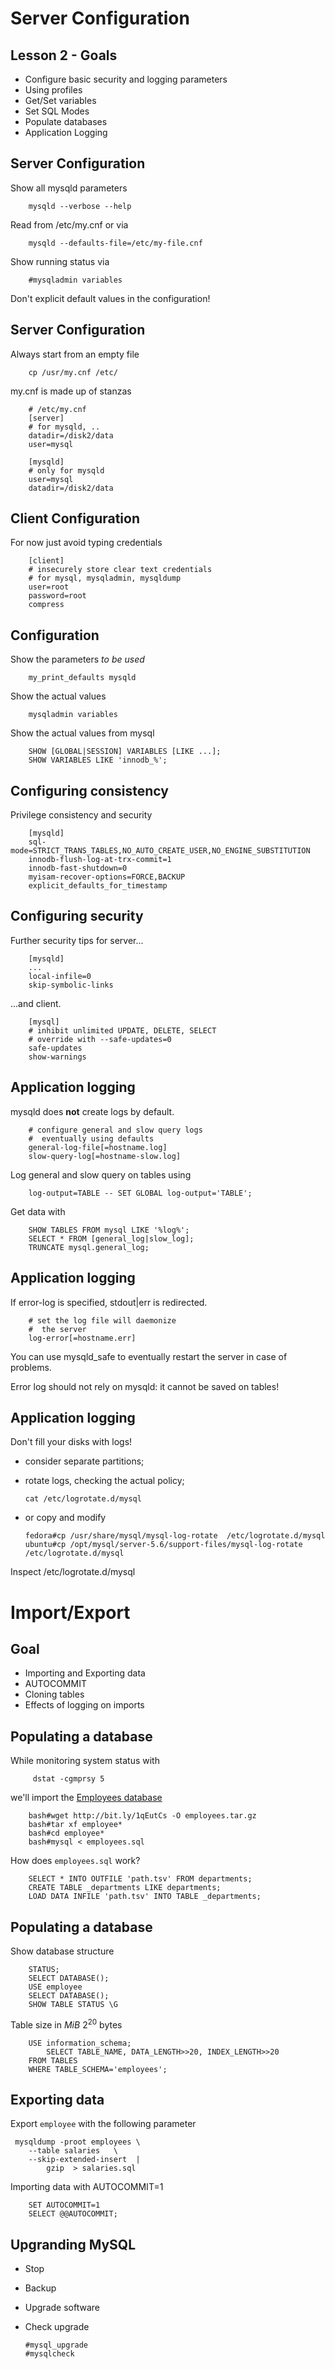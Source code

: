 # Server Configuration
## Lesson 2 - Goals

- Configure basic security and logging parameters
- Using profiles
- Get/Set variables
- Set SQL Modes 
- Populate databases
- Application Logging

    
    
## Server Configuration
Show all mysqld parameters
    
        mysqld --verbose --help
    
    
Read from /etc/my.cnf or via

        mysqld --defaults-file=/etc/my-file.cnf
    
Show running status via

        #mysqladmin variables

Don't explicit default values in the configuration!


## Server Configuration
Always start from an empty file

        cp /usr/my.cnf /etc/

my.cnf is made up of stanzas

        # /etc/my.cnf
        [server]
        # for mysqld, ..
        datadir=/disk2/data
        user=mysql

        [mysqld]
        # only for mysqld
        user=mysql
        datadir=/disk2/data


## Client Configuration
For now just avoid typing credentials

        [client]
        # insecurely store clear text credentials
        # for mysql, mysqladmin, mysqldump
        user=root
        password=root
        compress
        
    
## Configuration
Show the parameters *to be used*

        my_print_defaults mysqld
        
Show the actual values

        mysqladmin variables
        
Show the actual values from mysql
      
        SHOW [GLOBAL|SESSION] VARIABLES [LIKE ...];
        SHOW VARIABLES LIKE 'innodb_%';
        

## Configuring consistency
Privilege consistency and security

        [mysqld]
        sql-mode=STRICT_TRANS_TABLES,NO_AUTO_CREATE_USER,NO_ENGINE_SUBSTITUTION
        innodb-flush-log-at-trx-commit=1
        innodb-fast-shutdown=0
        myisam-recover-options=FORCE,BACKUP
        explicit_defaults_for_timestamp

        
## Configuring security
Further security tips for server...

        [mysqld]
        ...
        local-infile=0
        skip-symbolic-links
   
...and client.
   
        [mysql]
        # inhibit unlimited UPDATE, DELETE, SELECT
        # override with --safe-updates=0
        safe-updates
        show-warnings


        
## Application logging
mysqld does **not** create logs by default.
        
        # configure general and slow query logs
        #  eventually using defaults
        general-log-file[=hostname.log]
        slow-query-log[=hostname-slow.log]

Log general and slow query on tables using

        log-output=TABLE -- SET GLOBAL log-output='TABLE';

Get data with

        SHOW TABLES FROM mysql LIKE '%log%';
        SELECT * FROM [general_log|slow_log];
        TRUNCATE mysql.general_log;
        

## Application logging
If error-log is specified, stdout|err is redirected.

        # set the log file will daemonize
        #  the server
        log-error[=hostname.err]
        
You can use mysqld_safe to eventually restart the server
in case of problems.

Error log should not rely on mysqld: it cannot be saved on tables!


## Application logging
Don't fill your disks with logs!

  - consider separate partitions;
  - rotate logs, checking the actual policy;
  
        cat /etc/logrotate.d/mysql

  - or copy and modify

        fedora#cp /usr/share/mysql/mysql-log-rotate  /etc/logrotate.d/mysql
        ubuntu#cp /opt/mysql/server-5.6/support-files/mysql-log-rotate /etc/logrotate.d/mysql

Inspect /etc/logrotate.d/mysql


# Import/Export

## Goal

  - Importing and Exporting data
  - AUTOCOMMIT
  - Cloning tables
  - Effects of logging on imports


## Populating a database
While monitoring system status with
 
         dstat -cgmprsy 5
    
we'll import the [Employees database](http://bit.ly/1qEutCs) 

        bash#wget http://bit.ly/1qEutCs -O employees.tar.gz     
        bash#tar xf employee*
        bash#cd employee*
        bash#mysql < employees.sql

How does `employees.sql` work?

        SELECT * INTO OUTFILE 'path.tsv' FROM departments;
        CREATE TABLE _departments LIKE departments;
        LOAD DATA INFILE 'path.tsv' INTO TABLE _departments;


## Populating a database
Show database structure 

        STATUS;
        SELECT DATABASE();
        USE employee
        SELECT DATABASE();
        SHOW TABLE STATUS \G
        
Table size in $MiB$ $2^{20}$ bytes

        USE information_schema;
            SELECT TABLE_NAME, DATA_LENGTH>>20, INDEX_LENGTH>>20 
        FROM TABLES
        WHERE TABLE_SCHEMA='employees';
        

## Exporting data
Export  `employee` with the following parameter

     mysqldump -proot employees \
        --table salaries   \
        --skip-extended-insert  | 
            gzip  > salaries.sql   
        
Importing data with AUTOCOMMIT=1 
        
        SET AUTOCOMMIT=1
        SELECT @@AUTOCOMMIT;
        
        
## Upgranding MySQL

  - Stop
  - Backup
  - Upgrade software
  - Check upgrade
    
        #mysql_upgrade
        #mysqlcheck

     
     
        
